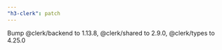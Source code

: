 ```yaml
---
"h3-clerk": patch
---
```


Bump @clerk/backend to 1.13.8, @clerk/shared to 2.9.0, @clerk/types to 4.25.0
